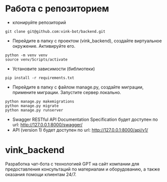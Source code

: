 #  Работа с репозиторием
- клонируйте репозиторий
```
git clone git@github.com:vink-bot/backend.git
```
- Перейдите в папку с проектом (vink_backend), создайте виртуальное окружение. Активируйте его.
```
python -m venv venv
source venv/Scripts/activate
```
- Установите зависимости (библиотеки)
```
pip install -r requirements.txt
```
- Перейдите в папку с файлом manage.py, создайте миграции, примените миграции. Запустите сервер локально.
```
python manage.py makemigrations
python manage.py migrate
python manage.py runserver
```
- Swagger RESTful API Documentation Specification будет доступен по url:
http://127.0.0.1:8000/swagger/
- API (version 1) будет доступен по url:
http://127.0.0.1:8000/api/v1/

# vink_backend
Разработка чат-бота с технологией GPT на сайт компании для предоставления консультаций по материалам и оборудованию, а также оказания помощи клиентам 24/7.
